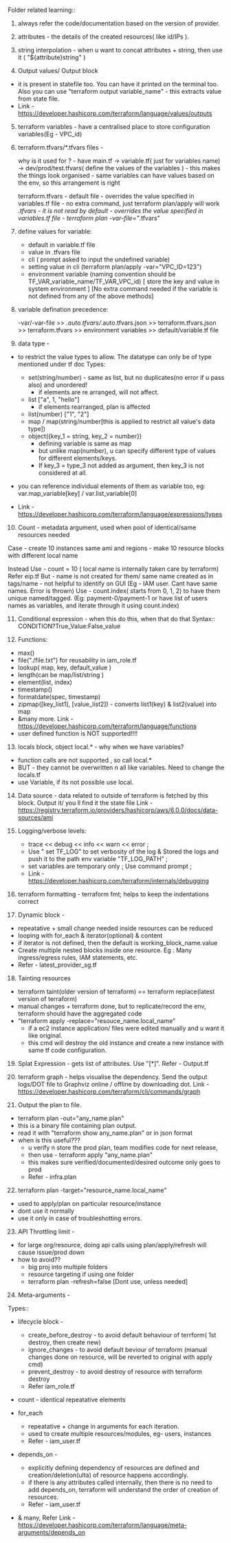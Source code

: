 Folder related learning::

1. always refer the code/documentation based on the version of provider. 

2. attributes - the details of the created resources( like id/IPs ).

3. string interpolation - when u want to concat attributes + string, then use it
( "${attribute}string" )

4. Output values/ Output block 
- it is present in statefile too. You can have it printed on the terminal too. Also you can use "terraform output variable_name" - this extracts value from state file.
- Link - https://developer.hashicorp.com/terraform/language/values/outputs

5. terraform variables - have a centralised place to store configuration variables(Eg - VPC_id)

6. terraform.tfvars/*.tfvars files - 

    why is it used for ?
        - have main.tf -> variable.tf( just for variables name) -> dev/prod/test.tfvars( define the values of the variables )
        - this makes the things look organised
        - same variables can have values based on the env, so this arrangement is right

    terraform.tfvars - default file
                     - overrides the value specified in variables.tf file
                     - no extra command, just terraform plan/apply will work
    *.tfvars - it is not read by default
             - overrides the value specified in variables.tf file
             - terraform plan -var-file="*.tfvars"

7. define values for variable:

    - default in variable.tf file
    - value in .tfvars file
    - cli ( prompt asked to input the undefined variable)
    - setting value in cli (terraform plan/apply -var="VPC_ID=123")
    - environment variable (naming convention should be TF_VAR_variable_name/TF_VAR_VPC_id) [ store the key and value in system environment ] [No extra command needed if the variable is not defined from any of the above methods]

8. variable defination precedence:
    
    -var/-var-file >> *.auto.tfvars/*.auto.tfvars.json >> terraform.tfvars.json >> terraform.tfvars >> environment variables >> default/variable.tf file

9. data type -

- to restrict the value types to allow. The datatype can only be of type mentioned under tf doc
Types:
    - set(string/number) - same as list, but no duplicates(no error if u pass also) and unordered!
        - if elements are re arranged, will not affect.
    - list ["a", 1, "hello"]
        - if elements rearranged, plan is affected
    - list(number) ["1", "2"]
    - map / map(string/number[this is applied to restrict all value's data type])
    - object({key_1 = string, key_2 = number}) 
        - defining variable is same as map
        - but unlike map(number), u can specify different type of values for different elements/keys.
        - If key_3 = type_3 not added as argument, then key_3 is not considered at all.

- you can reference individual elements of them as variable too, eg: var.map_variable[key] / var.list_variable[0]
- Link - https://developer.hashicorp.com/terraform/language/expressions/types 

10. Count - metadata argument, used when pool of identical/same resources needed

Case - create 10 instances same ami and regions
     - make 10 resource blocks with different local name

Instead Use - count = 10 ( local name is internally taken care by terraform)
Refer eip.tf
But 
    - name is not created for them/ same name created as in tags/name - not helpful to identify on GUI (Eg - IAM user. Cant have same names. Error is thrown)
Use - count.index( starts from 0, 1, 2) to have them unique named/tagged. (Eg: payment-0/payment-1 or have list of users names as variables, and iterate through it using count.index)

11. Conditional expression - when this do this, when that do that
Syntax::  CONDITION?True_Value:False_value

12. Functions:
- max()
- file("./file.txt") for reusability in iam_role.tf 
- lookup( map, key, default_value )  
- length(can be map/list/string )
- element(list, index)
- timestamp()
- formatdate(spec, timestamp)
- zipmap([key_list1], [value_list2])  - converts list1(key) & list2(value) into map
- &many more. Link - https://developer.hashicorp.com/terraform/language/functions 
- user defined function is NOT supported!!!!

13. locals block, object local.* - 
why when we have variables? 
- function calls are not supported , so call local.*
- BUT - they cannot be overwritten n all like variables. Need to change the locals.tf
- use Variable, if its not possible use local. 

14. Data source - 
data related to outside of terraform is fetched by this block. Output it/ you ll find it the state file
Link - https://registry.terraform.io/providers/hashicorp/aws/6.0.0/docs/data-sources/ami

15. Logging/verbose levels:
    - trace << debug << info << warn << error ;
    - Use " set TF_LOG" to set verbosity of the log & Stored  the logs and push it to the path env variable "TF_LOG_PATH" ;
    - set variables are temporary only ; Use command prompt ;
    - Link - https://developer.hashicorp.com/terraform/internals/debugging 

16. terraform formatting - terraform fmt; helps to keep the indentations correct

17. Dynamic block - 
- repeatative + small change needed inside resources can be reduced
- looping with for_each & iterator(optional) & content
- if iterator is not defined, then the default is working_block_name.value
- Create multiple nested blocks inside one resource. Eg : Many ingress/egress rules, IAM statements, etc.
- Refer - latest_provider_sg.tf

18. Tainting resources 
- terraform taint(older version of terraform) == terraform replace(latest version of terraform)
- manual changes + terraform done, but to replicate/record the env, terraform should have the aggregated code
-  "terraform apply -replace="resouce_name.local_name" 
    - if a ec2 instance application/ files were edited manually and u want it like original.
    - this cmd will destroy the old instance and create a new instance with same tf code configuration.

19. Splat Expression - gets list of attributes. Use "[*]". Refer - Output.tf

20. terraform graph - helps visualise the dependency. Send the output logs/DOT file to Graphviz online / offline by downloading dot.
Link - https://developer.hashicorp.com/terraform/cli/commands/graph 

21. Output the plan to file.

- terraform plan -out="any_name.plan" 
- this is a binary file containing plan output.
- read it with "terraform show any_name.plan" or in json format
- when is this useful???
    - u verify n store the prod plan, team modifies code for next release, 
    - then use - terraform apply "any_name.plan"
    - this makes sure verified/documented/desired outcome only goes to prod
    - Refer - infra.plan

22. terraform plan -target="resource_name.local_name"
- used to apply/plan on particular resource/instance
- dont use it normally
- use it only in case of troubleshotting errors.

23. API Throttling limit - 
- for large org/resource, doing api calls using plan/apply/refresh will cause issue/prod down
- how to avoid??
    - big proj into multiple folders
    - resource targeting if using one folder
    - terraform plan -refresh=false [Dont use, unless needed]

24. Meta-arguments -

Types::
- lifecycle block -
    - create_before_destroy - to avoid default behaviour of terrform( 1st destroy, then create new)
    - ignore_changes - to avoid default beviour of terraform (manual changes done on resource, will be reverted to original with apply cmd)
    - prevent_destroy - to avoid destroy of resource with terraform destroy
    - Refer iam_role.tf
- count - identical repeatative elements
- for_each 
    - repeatative + change in arguments for each iteration.
    - used to create multiple resources/modules, eg- users, instances
    - Refer - iam_user.tf
- depends_on -
    - explicitly defining dependency of resources are defined and creation/deletion(ulta) of resource happens accordingly.
    - if there is any attributes called internally, then there is no need to add depends_on, terraform will understand the order of creation of resources.
    - Refer - iam_user.tf

-  & many, Refer Link - https://developer.hashicorp.com/terraform/language/meta-arguments/depends_on